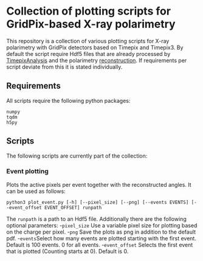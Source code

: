 # Collection of plotting scripts for GridPix-based X-ray polarimetry

This repository is a collection of various plotting scripts for X-ray polarimetry with
GridPix detectors based on Timepix and Timepix3. By default the script require Hdf5 files
that are already processed by [TimepixAnalysis](https://github.com/Vindaar/TimepixAnalysis)
and the polarimetry [reconstruction](https://github.com/GasDet-Bonn/Xray_pol_reco). If
requirements per script deviate from this it is stated individually.

## Requirements
All scripts require the following python packages:
```
numpy
tqdm
h5py
```

## Scripts
The following scripts are currently part of the collection:

### Event plotting
Plots the active pixels per event together with the reconstructed angles. It can be
used as follows:
```
python3 plot_event.py [-h] [--pixel_size] [--png] [--events EVENTS] [--event_offset EVENT_OFFSET] runpath
```
The `runpath` is a path to an Hdf5 file. Additionally there are the following optional parameters:
-`pixel_size` Use a variable pixel size for plotting based on the charge per pixel.
-`png` Save the plots as png in addition to the default pdf.
-`events`Select how many events are plotted starting with the first event. Default is 100 events. 0 for all events.
-`event_offset` Selects the first event that is plotted (Counting starts at 0). Default is 0.
